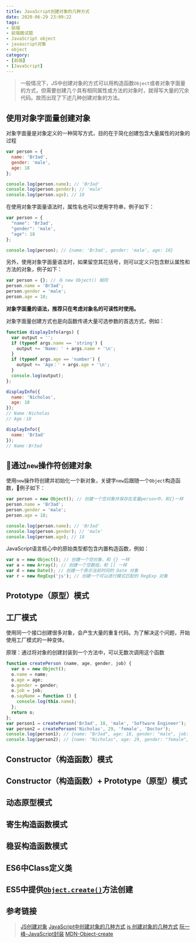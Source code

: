 ```yaml
---
title: JavaScript创建对象的几种方式
date: 2020-06-29 23:09:22
tags:
- 前端
- 前端面试题
- JavaScript object
- javascript对象
- object
category:
- [前端]
- [JavaScript]
---
```


> 一般情况下，JS中创建对象的方式可以用构造函数`Object`或者对象字面量的方式，但需要创建几个具有相同属性或方法的对象时，就得写大量的冗余代码。故而出现了下述几种创建对象的方法。

## 使用对象字面量创建对象

对象字面量是对象定义的一种简写方式，目的在于简化创建包含大量属性的对象的过程

```javascript
var person = {
  name: 'Br3ad',
  gender: 'male',
  age: 18
};

console.log(person.name); // 'Br3ad'
console.log(person.gender); // 'male'
console.log(person.age); // 18
```

在使用对象字面量语法时，属性名也可以使用字符串，例子如下：

```javascript
var person = {
  "name": 'Br3ad',
  "gender": 'male',
  "age": 18
};

console.log(person); // {name: 'Br3ad', gender: 'male', age: 18}
```

另外，使用对象字面量语法时，如果留空其花括号，则可以定义只包含默认属性和方法的对象，例子如下：

```javascript
var person = {}; // 与 new Object() 相同
person.name = 'Br3ad';
person.gender = 'male';
person.age = 18;
```

**对象字面量的语法，推荐只在考虑对象名的可读性时使用。**

对象字面量创建方式也是向函数传递大量可选参数的首选方式，例如：

```javascript
function displayInfo(args) {
  var output = '';
  if (typeof args.name == 'string') {
    output += 'Name: ' + args.name + '\n';
  }
  if (typeof args.age == 'number') {
    output += 'Age：' + args.age + '\n';
  }
  console.log(output);
};

displayInfo({
  name: 'Nicholas',
  age: 18
});
// Name：Nicholas
// Age：18

displayInfo({
  name: 'Br3ad'
});
// Name：Br3ad
```

## 通过`new`操作符创建对象

使用`new`操作符创建并初始化一个新对象，关键字`new`后跟随一个`Object`构造函数，例子如下：

```javascript
var person = new Object(); // 创建一个空对象并保存在变量person中，和{}一样
person.name = 'Br3ad';
person.gender = 'male';
person.age = 18;

console.log(person.name); // 'Br3ad'
console.log(person.gender); // 'male'
console.log(person.age); // 18
```

JavaScript语言核心中的原始类型都包含内置构造函数，例如：

```javascript
var o = new Object(); // 创建一个空对象，和 {} 一样
var a = new Array(); // 创建一个空数组，和 [] 一样
var d = new Date(); // 创建一个表示当前时间的 Date 对象
var r = new RegExp('js'); // 创建一个可以进行模式匹配的 RegExp 对象
```

## Prototype（原型）模式

## 工厂模式

使用同一个接口创建很多对象，会产生大量的重复代码。为了解决这个问题，开始使用工厂模式的一种变体。

原理：通过将对象的创建封装到一个方法中，可以无数次调用这个函数 
```javascript
function createPerson (name, age, gender, job) {
  var o = new Object();
  o.name = name;
  o.age = age;
  o.gender = gender;
  o.job = job;
  o.sayName = function () {
    console.log(this.name);
  };
  return o;
};
var person1 = createPerson('Br3ad', 18, 'male', 'Software Engineer');
var person2 = createPerson('Nicholas', 29, 'female', 'Doctor');
console.log(person1); // {name: "Br3ad", age: 18, gender: "male", job: "Software Engineer", sayName: ƒunction () {} }
console.log(person2); // {name: "Nicholas", age: 29, gender: "female", job: "Doctor", sayName: ƒunction () {} }
```

## Constructor（构造函数）模式




## Constructor（构造函数）+ Prototype（原型）模式

## 动态原型模式

## 寄生构造函数模式

## 稳妥构造函数模式

## ES6中Class定义类

## ES5中提供[`Object.create()`](https://developer.mozilla.org/zh-CN/docs/Web/JavaScript/Reference/Global_Objects/Object/create)方法创建

## 参考链接

> [JS创建对象](https://blog.csdn.net/Luck_ZZ/article/details/102984112)
> [JavaScript中创建对象的几种方式](https://juejin.im/post/5cb34b456fb9a0688a680676)
> [js 创建对象的几种方式](https://segmentfault.com/a/1190000013003584)
> [阮一峰-JavaScript封装](http://www.ruanyifeng.com/blog/2010/05/object-oriented_javascript_encapsulation.html)
> [MDN-Object-create](https://developer.mozilla.org/zh-CN/docs/Web/JavaScript/Reference/Global_Objects/Object/create)
